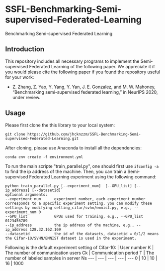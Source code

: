 # SSFL-Benchmarking-Semi-supervised-Federated-Learning
Benchmarking Semi-supervised Federated Learning
## Introduction
This repository includes all necessary programs to implement the Semi-supervised Federated Learning of the following paper. We appreciate it if you would please cite the following paper if you found the repository useful for your work:
* Z. Zhang, Z. Yao, Y. Yang, Y. Yan, J. E. Gonzalez, and M. W. Mahoney, “Benchmarking semi-supervised federated learning,” in NeurIPS 2020, under review.
## Usage
Please first clone the this library to your local system:

`git clone https://github.com/jhcknzzm/SSFL-Benchmarking-Semi-supervised-Federated-Learning.git` 

After cloning, please use Anaconda to install all the dependencies:

`conda env create -f environment.yml` 

To run the main scripte "train_parallel.py", one should first use `ifconfig -a` to find the ip address of the machine.
Then, you can train a Semi-supervised Federated Learning experiment using the following command:

```
python train_parallel.py [--experiment_num]  [--GPU_list] [--ip_address] [--datasetid]`
optional arguments:
--experiment_num      experiment number, each experiment number corresponds to a specific experiment setting, you can modify these settings by modifying setting_cifar/svhn/emnist.py, e.g., --experiment_num 0   
--GPU_list            GPUs used for training, e.g., --GPU_list 0123456789   
--ip_address          the ip address of the machine, e.g., --ip_address 128.32.162.169
--datasetid           the id of the datasets, datasetid = 0/1/2 means the Cifar-10/SVHN/EMNIST dataset is used in the experiment. 
```
Following is the default experiment setting of Cifar-10:
| User number K | The number of communication users Ck | Communication period T | The number of labeled samples in server Ns
  --- | --- | --- | --- | --- 
    0 |  10 | 10  | 16  | 1000

